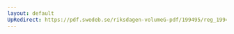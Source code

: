 ```yaml
---
layout: default
UpRedirect: https://pdf.swedeb.se/riksdagen-volumeG-pdf/199495/reg_199495_UU.pdf
---
```

